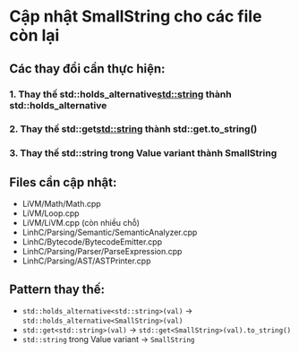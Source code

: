 # Cập nhật SmallString cho các file còn lại

## Các thay đổi cần thực hiện:

### 1. Thay thế std::holds_alternative<std::string> thành std::holds_alternative<SmallString>
### 2. Thay thế std::get<std::string> thành std::get<SmallString>.to_string()
### 3. Thay thế std::string trong Value variant thành SmallString

## Files cần cập nhật:
- LiVM/Math/Math.cpp
- LiVM/Loop.cpp  
- LiVM/LiVM.cpp (còn nhiều chỗ)
- LinhC/Parsing/Semantic/SemanticAnalyzer.cpp
- LinhC/Bytecode/BytecodeEmitter.cpp
- LinhC/Parsing/Parser/ParseExpression.cpp
- LinhC/Parsing/AST/ASTPrinter.cpp

## Pattern thay thế:
- `std::holds_alternative<std::string>(val)` → `std::holds_alternative<SmallString>(val)`
- `std::get<std::string>(val)` → `std::get<SmallString>(val).to_string()`
- `std::string` trong Value variant → `SmallString` 